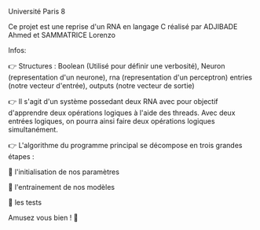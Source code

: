 Université Paris 8

Ce projet est une reprise d'un RNA en langage C réalisé par ADJIBADE Ahmed et SAMMATRICE Lorenzo

Infos:

👉 Structures : Boolean (Utilisé pour définir une verbosité), Neuron (representation d'un neurone), rna (representation d'un perceptron) entries (notre vecteur d'entrée), outputs (notre vecteur de sortie)

👉 Il s'agit d'un système possedant deux RNA avec pour objectif d'apprendre deux opérations logiques à l'aide des threads. Avec deux entrées logiques, on pourra ainsi faire deux opérations logiques simultanément.

👉 L'algorithme du programme principal se décompose en trois grandes étapes :

🔄 l'initialisation de nos paramètres

🥊 l'entrainement de nos modèles

🤔 les tests

Amusez vous bien ! 🎉
